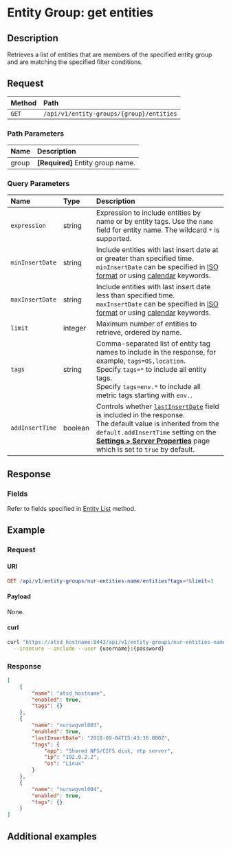 # Entity Group: get entities

## Description

Retrieves a list of entities that are members of the specified entity group and are matching the specified filter conditions.

## Request

| **Method** | **Path** |
|:---|:---|
| `GET` | `/api/v1/entity-groups/{group}/entities` |

### Path Parameters

| **Name** | **Description** |
|:---|:---|
| group | **[Required]** Entity group name. |

### Query Parameters

|**Name**|**Type**|**Description**|
|:---|:---|:---|
| `expression` |string|Expression to include entities by name or by entity tags. Use the `name` field for entity name. The wildcard `*` is supported.|
| `minInsertDate` |string|Include entities with last insert date at or greater than specified time. <br>`minInsertDate` can be specified in [ISO format](../../../shared/date-format.md#supported-formats) or using [calendar](../../../shared/calendar.md) keywords.|
| `maxInsertDate` |string|Include entities with last insert date less than specified time.<br>`maxInsertDate` can be specified in [ISO format](../../../shared/date-format.md#supported-formats) or using [calendar](../../../shared/calendar.md) keywords.|
| `limit` |integer|Maximum number of entities to retrieve, ordered by name.|
| `tags` |string|Comma-separated list of entity tag names to include in the response, for example, `tags=OS,location`.<br>Specify `tags=*` to include all entity tags.<br>Specify `tags=env.*` to include all metric tags starting with `env.`.|
| `addInsertTime` | boolean| Controls whether [`lastInsertDate`](../entity/list.md#fields) field is included in the response.<br>The default value is inherited from the `default.addInsertTime` setting on the [**Settings > Server Properties**](../../../administration/server-properties.md) page which is set to `true` by default.|

## Response

### Fields

Refer to fields specified in [Entity List](../../../api/meta/entity/list.md#fields) method.

## Example

### Request

#### URI

```elm
GET /api/v1/entity-groups/nur-entities-name/entities?tags=*&limit=3
```

#### Payload

None.

#### curl

```bash
curl "https://atsd_hostname:8443/api/v1/entity-groups/nur-entities-name/entities?tags=*&limit=3" \
  --insecure --include --user {username}:{password}
```

### Response

```json
[
    {
        "name": "atsd_hostname",
        "enabled": true,
        "tags": {}
    },
    {
        "name": "nurswgvml003",
        "enabled": true,
        "lastInsertDate": "2018-09-04T15:43:36.000Z",
        "tags": {
            "app": "Shared NFS/CIFS disk, ntp server",
            "ip": "192.0.2.2",
            "os": "Linux"
        }
    },
    {
        "name": "nurswgvml004",
        "enabled": true,
        "tags": {}
    }
]
```

## Additional examples
